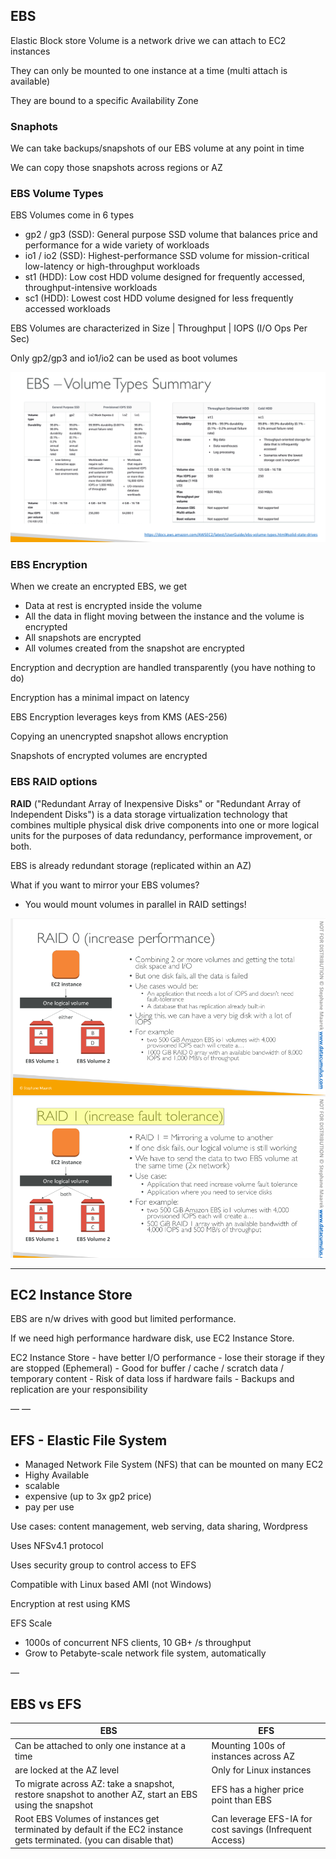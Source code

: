## EBS

Elastic Block store Volume is a network drive we can attach to EC2 instances

They can only be mounted to one instance at a time (multi attach is available)

They are bound to a specific Availability Zone 

### Snaphots

We can take backups/snapshots of our EBS volume at any point in time

We can copy those snapshots across regions or AZ


### EBS Volume Types

EBS Volumes come in 6 types
  - gp2 / gp3 (SSD): General purpose SSD volume that balances price and performance for a wide variety of workloads
  - io1 / io2 (SSD): Highest-performance SSD volume for mission-critical low-latency or high-throughput workloads
  - st1 (HDD): Low cost HDD volume designed for frequently accessed, throughput-intensive workloads
  - sc1 (HDD): Lowest cost HDD volume designed for less frequently accessed workloads

EBS Volumes are characterized in Size | Throughput | IOPS (I/O Ops Per Sec)

Only gp2/gp3 and io1/io2 can be used as boot volumes

![67370f3516bfe26548198491cc52c99f.png](67370f3516bfe26548198491cc52c99f.png)


### EBS Encryption 

When we create an encrypted EBS, we get 
  - Data at rest is encrypted inside the volume 
  - All the data in flight moving between the instance and the volume is encrypted 
  - All snapshots are encrypted 
  - All volumes created from the snapshot are encrypted

Encryption and decryption are handled transparently (you have nothing to do)

Encryption has a minimal impact on latency

EBS Encryption leverages keys from KMS (AES-256)

Copying an unencrypted snapshot allows encryption

Snapshots of encrypted volumes are encrypted

### EBS RAID options 

**RAID** ("Redundant Array of Inexpensive Disks" or "Redundant Array of Independent Disks") is a data storage virtualization technology that combines multiple physical disk drive components into one or more logical units for the purposes of data redundancy, performance improvement, or both.

EBS is already redundant storage (replicated within an AZ)

What if you want to mirror your EBS volumes?
  - You would mount volumes in parallel in RAID settings!

![6da9c249d6704b9957036eb63605ff0e.png](6da9c249d6704b9957036eb63605ff0e.png)

---

## EC2 Instance Store 

EBS are n/w drives with good but limited performance. 

If we need high performance hardware disk, use EC2 Instance Store. 

EC2 Instance Store 
    - have better I/O performance
    - lose their storage if they are stopped (Ephemeral)
    - Good for buffer / cache / scratch data / temporary content 
    - Risk of data loss if hardware fails 
    - Backups and replication are your responsibility


—
—

## EFS - Elastic File System

- Managed Network File System (NFS) that can be mounted on many EC2
- Highy Available
- scalable
- expensive (up to 3x gp2 price)
- pay per use

Use cases: content management, web serving, data sharing, Wordpress

Uses NFSv4.1 protocol

Uses security group to control access to EFS

Compatible with Linux based AMI (not Windows)

Encryption at rest using KMS


EFS Scale
- 1000s of concurrent NFS clients, 10 GB+ /s throughput
- Grow to Petabyte-scale network file system, automatically


—

## EBS vs EFS

| EBS                                                                                                                 | EFS                                                      |
|---------------------------------------------------------------------------------------------------------------------|----------------------------------------------------------|
| Can be attached to only one instance at a time                                                                      | Mounting 100s of instances across AZ                     |
| are locked at the AZ level                                                                                          | Only for Linux instances                                 |
| To migrate across AZ: take a snapshot, restore snapshot to another AZ, start an EBS using the snapshot              | EFS has a higher price point than EBS                    |
| Root EBS Volumes of instances get terminated by default if the EC2 instance gets terminated. (you can disable that) | Can leverage EFS-IA for cost savings (Infrequent Access) |
